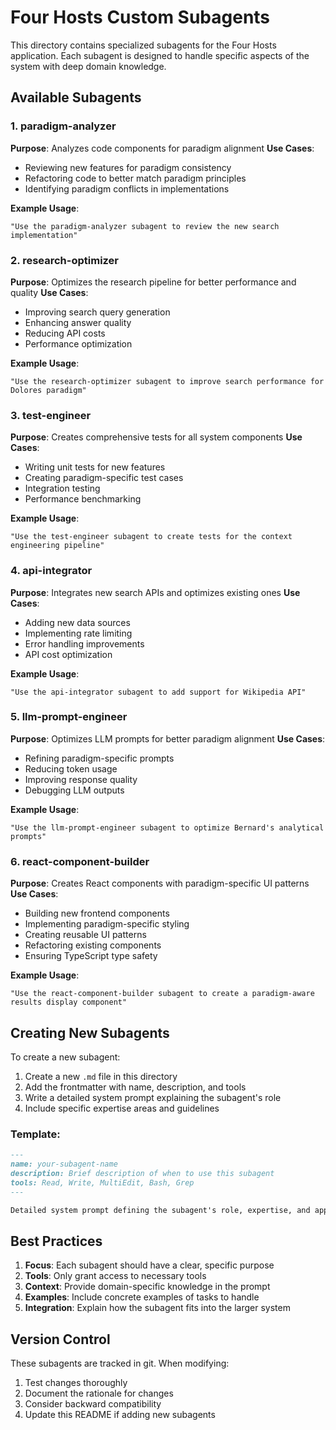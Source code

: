 # Four Hosts Custom Subagents

This directory contains specialized subagents for the Four Hosts application. Each subagent is designed to handle specific aspects of the system with deep domain knowledge.

## Available Subagents

### 1. paradigm-analyzer
**Purpose**: Analyzes code components for paradigm alignment
**Use Cases**:
- Reviewing new features for paradigm consistency
- Refactoring code to better match paradigm principles
- Identifying paradigm conflicts in implementations

**Example Usage**:
```
"Use the paradigm-analyzer subagent to review the new search implementation"
```

### 2. research-optimizer
**Purpose**: Optimizes the research pipeline for better performance and quality
**Use Cases**:
- Improving search query generation
- Enhancing answer quality
- Reducing API costs
- Performance optimization

**Example Usage**:
```
"Use the research-optimizer subagent to improve search performance for Dolores paradigm"
```

### 3. test-engineer
**Purpose**: Creates comprehensive tests for all system components
**Use Cases**:
- Writing unit tests for new features
- Creating paradigm-specific test cases
- Integration testing
- Performance benchmarking

**Example Usage**:
```
"Use the test-engineer subagent to create tests for the context engineering pipeline"
```

### 4. api-integrator
**Purpose**: Integrates new search APIs and optimizes existing ones
**Use Cases**:
- Adding new data sources
- Implementing rate limiting
- Error handling improvements
- API cost optimization

**Example Usage**:
```
"Use the api-integrator subagent to add support for Wikipedia API"
```

### 5. llm-prompt-engineer
**Purpose**: Optimizes LLM prompts for better paradigm alignment
**Use Cases**:
- Refining paradigm-specific prompts
- Reducing token usage
- Improving response quality
- Debugging LLM outputs

**Example Usage**:
```
"Use the llm-prompt-engineer subagent to optimize Bernard's analytical prompts"
```

### 6. react-component-builder
**Purpose**: Creates React components with paradigm-specific UI patterns
**Use Cases**:
- Building new frontend components
- Implementing paradigm-specific styling
- Creating reusable UI patterns
- Refactoring existing components
- Ensuring TypeScript type safety

**Example Usage**:
```
"Use the react-component-builder subagent to create a paradigm-aware results display component"
```

## Creating New Subagents

To create a new subagent:

1. Create a new `.md` file in this directory
2. Add the frontmatter with name, description, and tools
3. Write a detailed system prompt explaining the subagent's role
4. Include specific expertise areas and guidelines

### Template:
```markdown
---
name: your-subagent-name
description: Brief description of when to use this subagent
tools: Read, Write, MultiEdit, Bash, Grep
---

Detailed system prompt defining the subagent's role, expertise, and approach...
```

## Best Practices

1. **Focus**: Each subagent should have a clear, specific purpose
2. **Tools**: Only grant access to necessary tools
3. **Context**: Provide domain-specific knowledge in the prompt
4. **Examples**: Include concrete examples of tasks to handle
5. **Integration**: Explain how the subagent fits into the larger system

## Version Control

These subagents are tracked in git. When modifying:
1. Test changes thoroughly
2. Document the rationale for changes
3. Consider backward compatibility
4. Update this README if adding new subagents